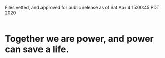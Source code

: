 Files vetted, and approved for public release as of Sat Apr  4 15:00:45 PDT 2020<br><br><h1>Together we are power, and power can save a life.</h1>
